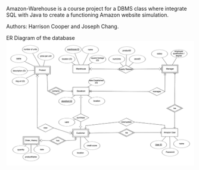 Amazon-Warehouse is a course project for a DBMS class where integrate SQL with Java to create a functioning Amazon website simulation.

Authors: Harrison Cooper and Joseph Chang. 

ER Diagram of the database
!["ER diagram"](./ER_diagram.png)
